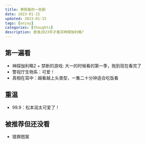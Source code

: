 ```yaml
---
title: 寒假看的一些剧
date: 2023-01-15
updated: 2023-01-15
tags: [enjoy]
categories: [thoughts]
description: 是谁2023年才看完神探伽利略?
---
```


## 第一遍看

- 神探伽利略2 + 禁断的游戏: 大一的时候看的第一季，拖到现在看完了
- 警视厅生物系：可爱！
- 真相在耳中：越看越上头类型，一集二十分钟适合吃饭看


## 重温

- 99.9：松本润太可爱了！

## 被推荐但还没看

- 猎罪图案



